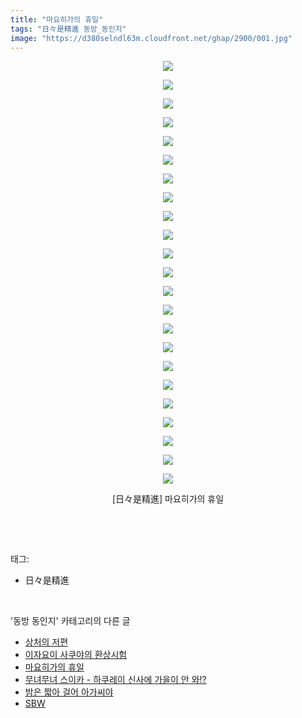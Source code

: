 ```yaml
---
title: "마요히가의 휴일"
tags: "日々是精進 동방_동인지"
image: "https://d380selndl63m.cloudfront.net/ghap/2900/001.jpg"
---
```

<div class="article">
<p style="text-align: center; clear: none; float: none;"><img src="{{ site.imgserver5 }}/ghap/2900/001.jpg"/></p>
<p style="text-align: center; clear: none; float: none;"><img src="{{ site.imgserver5 }}/ghap/2900/002.jpg"/></p>
<p style="text-align: center; clear: none; float: none;"><img src="{{ site.imgserver5 }}/ghap/2900/003.jpg"/></p>
<p style="text-align: center; clear: none; float: none;"><img src="{{ site.imgserver5 }}/ghap/2900/004.jpg"/></p>
<p style="text-align: center; clear: none; float: none;"><img src="{{ site.imgserver5 }}/ghap/2900/005.jpg"/></p>
<p style="text-align: center; clear: none; float: none;"><img src="{{ site.imgserver5 }}/ghap/2900/006.jpg"/></p>
<p style="text-align: center; clear: none; float: none;"><img src="{{ site.imgserver5 }}/ghap/2900/007.jpg"/></p>
<p style="text-align: center; clear: none; float: none;"><img src="{{ site.imgserver5 }}/ghap/2900/008.jpg"/></p>
<p style="text-align: center; clear: none; float: none;"><img src="{{ site.imgserver5 }}/ghap/2900/009.jpg"/></p>
<p style="text-align: center; clear: none; float: none;"><img src="{{ site.imgserver5 }}/ghap/2900/010.jpg"/></p>
<p style="text-align: center; clear: none; float: none;"><img src="{{ site.imgserver5 }}/ghap/2900/011.jpg"/></p>
<p style="text-align: center; clear: none; float: none;"><img src="{{ site.imgserver5 }}/ghap/2900/012.jpg"/></p>
<p style="text-align: center; clear: none; float: none;"><img src="{{ site.imgserver5 }}/ghap/2900/013.jpg"/></p>
<p style="text-align: center; clear: none; float: none;"><img src="{{ site.imgserver5 }}/ghap/2900/014.jpg"/></p>
<p style="text-align: center; clear: none; float: none;"><img src="{{ site.imgserver5 }}/ghap/2900/015.jpg"/></p>
<p style="text-align: center; clear: none; float: none;"><img src="{{ site.imgserver5 }}/ghap/2900/016.jpg"/></p>
<p style="text-align: center; clear: none; float: none;"><img src="{{ site.imgserver5 }}/ghap/2900/017.jpg"/></p>
<p style="text-align: center; clear: none; float: none;"><img src="{{ site.imgserver5 }}/ghap/2900/018.jpg"/></p>
<p style="text-align: center; clear: none; float: none;"><img src="{{ site.imgserver5 }}/ghap/2900/019.jpg"/></p>
<p style="text-align: center; clear: none; float: none;"><img src="{{ site.imgserver5 }}/ghap/2900/020.jpg"/></p>
<p style="text-align: center; clear: none; float: none;"><img src="{{ site.imgserver5 }}/ghap/2900/021.jpg"/></p>
<p style="text-align: center; clear: none; float: none;"><img src="{{ site.imgserver5 }}/ghap/2900/022.jpg"/></p>
<p style="text-align: center; clear: none; float: none;"><img src="{{ site.imgserver5 }}/ghap/2900/023.jpg"/></p>
<p style="text-align: center; clear: none; float: none;">[日々是精進] 마요히가의 휴일</p>
<p><br/></p>
</div><br/>
<div class="tagTrail">
<p>태그: </p>
<ul>
<li>日々是精進</li>
</ul>
</div><br/>
<div class="another">
<p>'동방 동인지' 카테고리의 다른 글</p>
<ul>
<li><a href="/ghap_2902">상처의 저편</a></li>
<li><a href="/ghap_2901">이자요이 사쿠야의 환상시험</a></li>
<li><a href="/ghap_2900">마요히가의 휴일</a></li>
<li><a href="/ghap_2899">무녀무녀 스이카 - 하쿠레이 신사에 가을이 안 와!?</a></li>
<li><a href="/ghap_2897">밤은 짧아 걸어 아가씨야</a></li>
<li><a href="/ghap_2896">SBW</a></li>
</ul>
</div><br/>
<div class="cb_module cb_fluid">
<div class="cb_wrt cb_profile">
</div><!-- commentList close -->
</div><br/>
